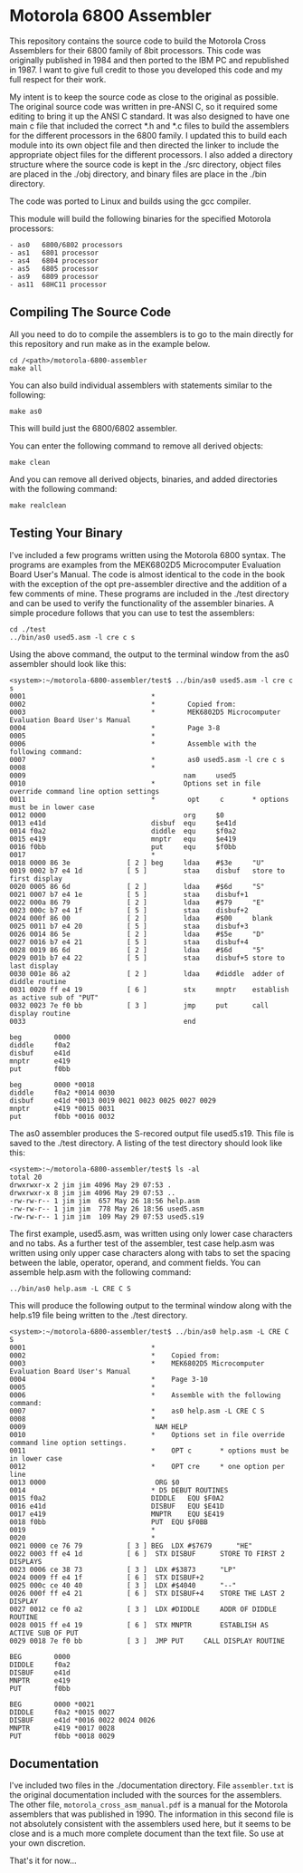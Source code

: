 # Motorola 6800 Assembler

This repository contains the source code to build the Motorola Cross Assemblers for their 6800 family of 8bit processors.  This code was originally published in 1984 and then ported to the IBM PC and republished in 1987.  I want to give full credit to those you developed this code and my full respect for their work.

My intent is to keep the source code as close to the original as possible.  The original source code was written in pre-ANSI C, so it required some editing to bring it up the ANSI C standard.  It was also designed to have one main c file that included the correct *.h and *.c files to build the assemblers for the different processors in the 6800 family.  I updated this to build each module into its own object file and then directed the linker to include the appropriate object files for the different processors.  I also added a directory structure where the source code is kept in the ./src directory, object files are placed in the ./obj directory, and binary files are place in the ./bin directory.

The code was ported to Linux and builds using the gcc compiler.

This module will build the following binaries for the specified Motorola processors:

```
- as0   6800/6802 processors
- as1   6801 processor
- as4   6804 processor
- as5   6805 processor
- as9   6809 processor
- as11  68HC11 processor
```

## Compiling The Source Code

All you need to do to compile the assemblers is to go to the main directly for this repository and run make as in the example below.
```
cd /<path>/motorola-6800-assembler
make all
```
You can also build individual assemblers with statements similar to the following:
```
make as0
```
This will build just the 6800/6802 assembler.

You can enter the following command to remove all derived objects:
```
make clean
```
And you can remove all derived objects, binaries, and added directories with the following command:
```
make realclean
```

## Testing Your Binary

I've included a few programs written using the Motorola 6800 syntax.  The programs are examples from the MEK6802D5 Microcomputer Evaluation Board User's Manual.  The code is almost identical to the code in the book with the exception of the opt pre-assembler directive and the addition of a few comments of mine.  These programs are included in the ./test directory and can be used to verify the functionality of the assembler binaries.  A simple procedure follows that you can use to test the assemblers:
```
cd ./test
../bin/as0 used5.asm -l cre c s
```
Using the above command, the output to the terminal window from the as0 assembler should look like this:
```
<system>:~/motorola-6800-assembler/test$ ../bin/as0 used5.asm -l cre c s
0001                               *
0002                               *	    Copied from:
0003                               *	    MEK6802D5 Microcomputer Evaluation Board User's Manual
0004                               *	    Page 3-8
0005                               *
0006                               *	    Assemble with the following command:
0007                               *		as0 used5.asm -l cre c s
0008                               *
0009                                       nam     used5
0010                               *       Options set in file override command line option settings
0011                               *        opt     c       * options must be in lower case
0012 0000                                  org     $0
0013 e41d                          disbuf  equ     $e41d
0014 f0a2                          diddle  equ     $f0a2
0015 e419                          mnptr   equ     $e419
0016 f0bb                          put     equ     $f0bb
0017                               *
0018 0000 86 3e              [ 2 ] beg     ldaa    #$3e     "U"
0019 0002 b7 e4 1d           [ 5 ]         staa    disbuf   store to first display
0020 0005 86 6d              [ 2 ]         ldaa    #$6d     "S"
0021 0007 b7 e4 1e           [ 5 ]         staa    disbuf+1
0022 000a 86 79              [ 2 ]         ldaa    #$79     "E"
0023 000c b7 e4 1f           [ 5 ]         staa    disbuf+2
0024 000f 86 00              [ 2 ]         ldaa    #$00     blank
0025 0011 b7 e4 20           [ 5 ]         staa    disbuf+3
0026 0014 86 5e              [ 2 ]         ldaa    #$5e     "D"
0027 0016 b7 e4 21           [ 5 ]         staa    disbuf+4
0028 0019 86 6d              [ 2 ]         ldaa    #$6d     "5"
0029 001b b7 e4 22           [ 5 ]         staa    disbuf+5 store to last display
0030 001e 86 a2              [ 2 ]         ldaa    #diddle  adder of diddle routine
0031 0020 ff e4 19           [ 6 ]         stx     mnptr    establish as active sub of "PUT"
0032 0023 7e f0 bb           [ 3 ]         jmp     put      call display routine
0033                                       end

beg        0000
diddle     f0a2
disbuf     e41d
mnptr      e419
put        f0bb

beg        0000 *0018 
diddle     f0a2 *0014 0030 
disbuf     e41d *0013 0019 0021 0023 0025 0027 0029 
mnptr      e419 *0015 0031 
put        f0bb *0016 0032 
```

The as0 assembler produces the S-recored output file used5.s19.  This file is saved to the ./test directory.  A listing of the test directory should look like this:

```
<system>:~/motorola-6800-assembler/test$ ls -al
total 20
drwxrwxr-x 2 jim jim 4096 May 29 07:53 .
drwxrwxr-x 8 jim jim 4096 May 29 07:53 ..
-rw-rw-r-- 1 jim jim  657 May 26 18:56 help.asm
-rw-rw-r-- 1 jim jim  778 May 26 18:56 used5.asm
-rw-rw-r-- 1 jim jim  109 May 29 07:53 used5.s19
```

The first example, used5.asm, was written using only lower case characters and no tabs.  As a further test of the assembler, test case help.asm was written using only upper case characters along with tabs to set the spacing between the lable, operator, operand, and comment fields.  You can assemble help.asm with the following command:

```
../bin/as0 help.asm -L CRE C S
```

This will produce the following output to the terminal window along with the help.s19 file being written to the ./test directory. 

```
<system>:~/motorola-6800-assembler/test$ ../bin/as0 help.asm -L CRE C S
0001                               *
0002                               *	Copied from:
0003                               *	MEK6802D5 Microcomputer Evaluation Board User's Manual
0004                               *	Page 3-10
0005                               *
0006                               *	Assemble with the following command:
0007                               * 	as0 help.asm -L CRE C S
0008                               *
0009                               	NAM	HELP
0010                               *	Options set in file override command line option settings.
0011                               *	OPT	c		* options must be in lower case
0012                               *	OPT	cre		* one option per line
0013 0000                          	ORG	$0
0014                               * D5 DEBUT ROUTINES
0015 f0a2                          DIDDLE	EQU	$F0A2
0016 e41d                          DISBUF	EQU	$E41D
0017 e419                          MNPTR	EQU	$E419
0018 f0bb                          PUT	EQU	$F0BB
0019                               *
0020                               *
0021 0000 ce 76 79           [ 3 ] BEG	LDX	#$7679		"HE"
0022 0003 ff e4 1d           [ 6 ] 	STX	DISBUF		STORE TO FIRST 2 DISPLAYS
0023 0006 ce 38 73           [ 3 ] 	LDX	#$3873		"LP"
0024 0009 ff e4 1f           [ 6 ] 	STX	DISBUF+2
0025 000c ce 40 40           [ 3 ] 	LDX	#$4040		"--"
0026 000f ff e4 21           [ 6 ] 	STX	DISBUF+4	STORE THE LAST 2 DISPLAY
0027 0012 ce f0 a2           [ 3 ] 	LDX	#DIDDLE		ADDR OF DIDDLE ROUTINE
0028 0015 ff e4 19           [ 6 ] 	STX	MNPTR		ESTABLISH AS ACTIVE SUB OF PUT
0029 0018 7e f0 bb           [ 3 ] 	JMP	PUT		CALL DISPLAY ROUTINE

BEG        0000
DIDDLE     f0a2
DISBUF     e41d
MNPTR      e419
PUT        f0bb

BEG        0000 *0021 
DIDDLE     f0a2 *0015 0027 
DISBUF     e41d *0016 0022 0024 0026 
MNPTR      e419 *0017 0028 
PUT        f0bb *0018 0029 
```

## Documentation

I've included two files in the ./documentation directory.  File `assembler.txt` is the original documentation included with the sources for the assemblers.  The other file, `motorola_cross_asm_manual.pdf` is a manual for the Motorola assemblers that was published in 1990.  The information in this second file is not absolutely consistent with the assemblers used here, but it seems to be close and is a much more complete document than the text file.  So use at your own discretion.

That's it for now...

